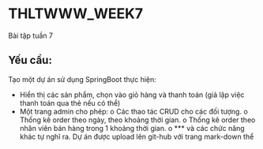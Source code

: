 # THLTWWW_WEEK7
Bài tập tuần 7

## Yếu cầu:
Tạo một dự án sử dụng SpringBoot thực hiện:
- Hiển thị các sản phẩm, chọn vào giỏ hàng và thanh toán (giả lập việc thanh toán qua thẻ nếu có
thể)
- Một trang admin cho phép:
o Các thao tác CRUD cho các đối tượng.
o Thống kê order theo ngày, theo khoảng thời gian.
o Thống kê order theo nhân viên bán hàng trong 1 khoảng thời gian.
o *** và các chức năng khác tự nghĩ ra.
Dự án được upload lên git-hub với trang mark-down thể
